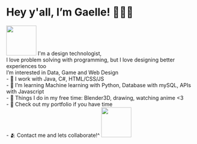 <h1> Hey y'all, I’m Gaelle! 🧑🏾‍💻 </h1>
<img src="https://media.baamboozle.com/uploads/images/1006/1630619695_555518_gif-url.gif" width="80" height="80" />
I'm a design technologist, <br/>
I love problem solving with programming, but I love designing better experiences too <br/>
I’m interested in Data, Game and Web Design <br/>
- 🐇 I work with Java, C#, HTML/CSS/JS <br/>
- 🌱 I’m learning Machine learning with Python, Database with mySQL, APIs with Javascript <br/>
- 💞️ Things I do in my free time: Blender3D, drawing, watching anime <3 <br/>
- 👀 Check out my portfolio if you have time <br/>
- 🫂 Contact me and lets collaborate!^
<img src="https://d14eu5yur8w3te.cloudfront.net/api/v1/media/baseclub-media-uploads-production/8bbddc9b-ca75-475a-99e5-4534d89bf6cb.gif"  width="80" height="80" />

<!---
hmm what you searching for in here 👀
--->
